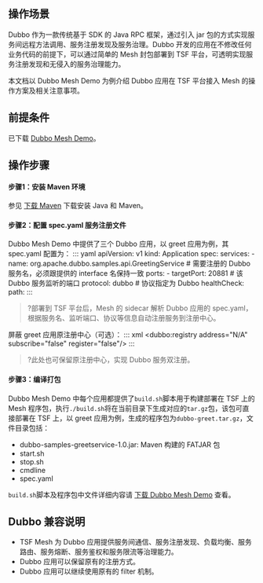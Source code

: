 ## 操作场景
Dubbo 作为一款传统基于 SDK 的 Java RPC 框架，通过引入 jar 包的方式实现服务间远程方法调用、服务注册发现及服务治理。Dubbo 开发的应用在不修改任何业务代码的前提下，可以通过简单的 Mesh 封包部署到 TSF 平台，可透明实现服务注册发现和无侵入的服务治理能力。

本文档以 Dubbo Mesh Demo 为例介绍 Dubbo 应用在 TSF 平台接入 Mesh 的操作方案及相关注意事项。

<span id="demo"></span>
## 前提条件
已下载 [Dubbo Mesh Demo](https://tsf-doc-attachment-1300555551.cos.ap-guangzhou.myqcloud.com/mesh-demo/tsf-mesh-dubbo-demo.tar.gz)。

## 操作步骤
#### 步骤1：安装 Maven 环境
参见 [下载 Maven](https://cloud.tencent.com/document/product/649/73789) 下载安装 Java 和 Maven。

#### 步骤2：配置 spec.yaml 服务注册文件
Dubbo Mesh Demo 中提供了三个 Dubbo 应用，以 greet 应用为例，其 spec.yaml 配置为：
<dx-codeblock>
:::  yaml
apiVersion: v1
kind: Application
spec:
  services:
    - name: org.apache.dubbo.samples.api.GreetingService # 需要注册的 Dubbo 服务名，必须跟提供的 interface 名保持一致
      ports:
        - targetPort: 20881 # 该 Dubbo 服务监听的端口
          protocol: dubbo # 协议指定为 Dubbo
      healthCheck:
        path:
:::
</dx-codeblock>


>?部署到 TSF 平台后，Mesh 的 sidecar 解析 Dubbo 应用的 spec.yaml，根据服务名、监听端口、协议等信息自动注册服务到注册中心。

屏蔽 greet 应用原注册中心（可选）：
<dx-codeblock>
:::  xml
<dubbo:registry address="N/A" subscribe="false" register="false"/>
:::
</dx-codeblock>


>?此处也可保留原注册中心，实现 Dubbo 服务双注册。

#### 步骤3：编译打包
Dubbo Mesh Demo 中每个应用都提供了`build.sh`脚本用于构建部署在 TSF 上的 Mesh 程序包，执行`./build.sh`将在当前目录下生成对应的`tar.gz`包，该包可直接部署在 TSF 上，以 greet 应用为例，生成的程序包为`dubbo-greet.tar.gz`，文件目录包括：
- dubbo-samples-greetservice-1.0.jar: Maven 构建的 FATJAR 包
- start.sh
- stop.sh
- cmdline
- spec.yaml

`build.sh`脚本及程序包中文件详细内容请 [下载 Dubbo Mesh Demo](#demo) 查看。

## Dubbo 兼容说明
- TSF Mesh 为 Dubbo 应用提供服务间通信、服务注册发现、负载均衡、服务路由、服务熔断、服务鉴权和服务限流等治理能力。
- Dubbo 应用可以保留原有的注册方式。
- Dubbo 应用可以继续使用原有的 filter 机制。


